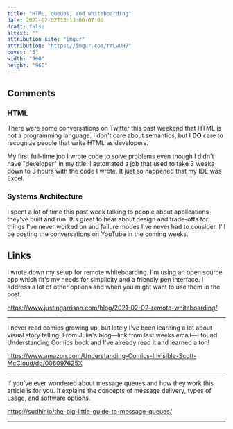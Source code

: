```yaml
---
title: "HTML, queues, and whiteboarding"
date: 2021-02-02T13:13:00-07:00
draft: false
altext: ""
attribution_site: "imgur"
attribution: "https://imgur.com/rrLwUH7"
cover: "5"
width: "960"
height: "960"
---
```


## Comments

### HTML
There were some conversations on Twitter this past weekend that HTML is not a programming language.
I don't care about semantics, but I **DO** care to recognize people that write HTML as developers.

My first full-time job I wrote code to solve problems even though I didn't have "developer" in my title.
I automated a job that used to take 3 weeks down to 3 hours with the code I wrote.
It just so happened that my IDE was Excel.

### Systems Architecture
I spent a lot of time this past week talking to people about applications they've built and run.
It's great to hear about design and trade-offs for things I've never worked on and failure modes I've never had to consider.
I'll be posting the conversations on YouTube in the coming weeks.

## Links

I wrote down my setup for remote whiteboarding.
I'm using an open source app which fit's my needs for simplicity and a friendly pen interface.
I address a lot of other options and when you might want to use them in the post.

https://www.justingarrison.com/blog/2021-02-02-remote-whiteboarding/

---

I never read comics growing up, but lately I've been learning a lot about visual story telling.
From Julia's blog—link from last weeks email—I found Understanding Comics book and I've already read it and learned a ton!

https://www.amazon.com/Understanding-Comics-Invisible-Scott-McCloud/dp/006097625X

---

If you've ever wondered about message queues and how they work this article is for you.
It explains the concepts of message delivery, types of usage, and software options.

https://sudhir.io/the-big-little-guide-to-message-queues/

---